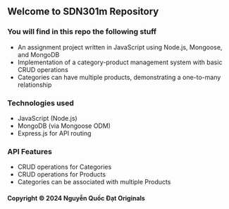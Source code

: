 ## Welcome to SDN301m Repository

### You will find in this repo the following stuff

* An assignment project written in JavaScript using Node.js, Mongoose, and MongoDB
* Implementation of a category-product management system with basic CRUD operations
* Categories can have multiple products, demonstrating a one-to-many relationship

### Technologies used

* JavaScript (Node.js)
* MongoDB (via Mongoose ODM)
* Express.js for API routing

### API Features

* CRUD operations for Categories
* CRUD operations for Products
* Categories can be associated with multiple Products

#### Copyright © 2024 Nguyễn Quốc Đạt Originals
